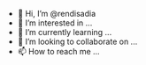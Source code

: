 - 👋 Hi, I’m @rendisadia
- 👀 I’m interested in ...
- 🌱 I’m currently learning ...
- 💞️ I’m looking to collaborate on ...
- 📫 How to reach me ...

<!---
rendisadia/rendisadia is a ✨ special ✨ repository because its `README.md` (this file) appears on your GitHub profile.
You can click the Preview link to take a look at your changes.
--->
